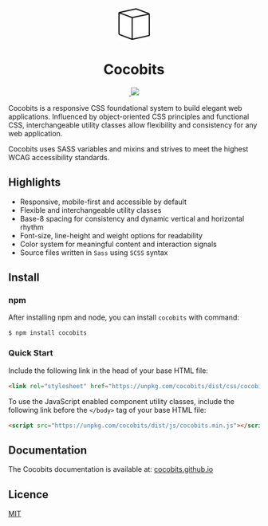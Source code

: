 <div align="center">
<img width="64" height="64" src="img/cocobits_dark_64px.png" alt="Cocobits icon">
<h1>Cocobits</h1>
</div>

<p align="center">
    <a aria-label="npm package" href="https://www.npmjs.com/package/cocobits">
        <img alt="" src="https://img.shields.io/npm/v/cocobits.svg">
    </a>
    <a aria-label="license" href="https://img.shields.io/badge/license-MIT-green">
    <img src="https://img.shields.io/static/v1?label=license&message=MIT&color=green">
    </a>
</p>

Cocobits is a responsive CSS foundational system to build elegant web applications. Influenced by object-oriented CSS principles and functional CSS, interchangeable utility classes allow flexibility and consistency for any web application.

Cocobits uses SASS variables and mixins and strives to meet the highest WCAG accessibility standards.

## Highlights  

- Responsive, mobile-first and accessible by default
- Flexible and interchangeable utility classes
- Base-8 spacing for consistency and dynamic vertical and horizontal rhythm
- Font-size, line-height and weight options for readability
- Color system for meaningful content and interaction signals
- Source files written in `Sass` using `SCSS` syntax

## Install

### npm

After installing npm and node, you can install `cocobits` with command:

```terminal
$ npm install cocobits
```

### Quick Start
Include the following link in the head of your base HTML file:
```HTML
<link rel="stylesheet" href="https://unpkg.com/cocobits/dist/css/cocobits.min.css">
```
To use the JavaScript enabled component utility classes, include the following link before the <code>&lt;/body&gt;</code> tag of your base HTML file:
```HTML
<script src="https://unpkg.com/cocobits/dist/js/cocobits.min.js"></script>
```     

## Documentation

The Cocobits documentation is available at: [cocobits.github.io](https://cocobits.github.io/)


## Licence  

[MIT](LICENSE)